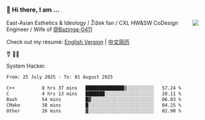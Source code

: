 ### 👋 Hi there, I am ...

<img align="right" src="https://github-readme-stats.vercel.app/api?username=vickiegpt&show_icons=true&icon_color=0366d6&bg_color=ffffff&hide_title=true" />

East-Asian Esthetics & Ideology / Žižek fan / CXL HW&SW CoDesign Engineer / Wife of [@Bazinga-0411](https://bazinga-0411.github.io/)

Check out my résumé: [English Version](http://asplos.dev/) | [中文简历](http://asplos.dev/CN.html)

⚧️ 
🏳️‍⚧️ 

System Hacker.


<!--START_SECTION:waka-->

```txt
From: 25 July 2025 - To: 01 August 2025

C++          8 hrs 37 mins   ██████████████▒░░░░░░░░░░   57.24 %
C            4 hrs 13 mins   ███████░░░░░░░░░░░░░░░░░░   28.11 %
Bash         54 mins         █▓░░░░░░░░░░░░░░░░░░░░░░░   06.03 %
CMake        38 mins         █░░░░░░░░░░░░░░░░░░░░░░░░   04.25 %
Other        26 mins         ▓░░░░░░░░░░░░░░░░░░░░░░░░   02.90 %
```

<!--END_SECTION:waka-->
